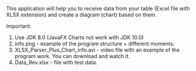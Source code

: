 This application will help you to receive data from your table (Excel file with XLSX extension) and create a diagram (chart) based on them.

Important:
1) Use JDK 8.0 (JavaFX Charts not work with JDK 10.0)
2) info.png - example of the program structure + different moments.
3) XLSX_Parser_Plus_Chart_info.avi - video file with an example of the program work. You can download and watch it.
4) Data_Rev.xlsx -  file with test data.